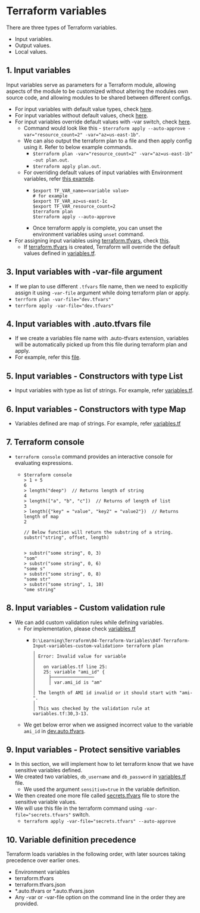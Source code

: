 # Terraform variables

There are three types of Terraform variables.
- Input variables.
- Output values.
- Local values.

## 1. Input variables

Input variables serve as parameters for a Terraform module, allowing aspects of the module to be customized without altering
the modules own source code, and allowing modules to be shared between different configs.

- For input variables with default value types, check [here](04a-Terraform-Input-variables-basics/variables.tf).
- For input variables without default values, check [here](04a-Terraform-Input-variables-basics/variables.tf).
- For input variables override default values with -var switch, check [here](04a-Terraform-Input-variables-basics/variables.tf).
  - Command would look like this - ```$terraform apply --auto-approve -var="resource_count=2" -var="az=us-east-1b"```.
  - We can also output the terraform plan to a file and then apply config using it. Refer to below example commands.
    - ```$terraform plan -var="resource_count=2" -var="az=us-east-1b" -out plan.out```.
    - ```$terraform apply plan.out```.
  - For overriding default values of input variables with Environment variables, refer [this example](04a-Terraform-Input-variables-basics/variables.tf).
    - ```shell
      $export TF_VAR_name=<variable value>
      # for example
      $export TF_VAR_az=us-east-1c
      $export TF_VAR_resource_count=2
      $terraform plan
      $terraform apply --auto-approve
      ```
    - Once terraform apply is complete, you can unset the environment variables using ```unset``` command.
- For assigning input variables using [terraform.tfvars](04a-Terraform-Input-variables-basics/terraform.tfvars), check [this](04a-Terraform-Input-variables-basics/terraform.tfvars).
  - If [terraform.tfvars](04a-Terraform-Input-variables-basics/terraform.tfvars) is created, Terraform will override the default values defined in [variables.tf](04a-Terraform-Input-variables-basics/variables.tf).

## 3. Input variables with -var-file argument
- If we plan to use different ```.tfvars``` file name, then we need to explicitly assign it using ```-var-file``` argument
  while doing terraform plan or apply.
- ```terrform plan -var-file="dev.tfvars"```
- ```terrform apply -var-file="dev.tfvars"```

## 4. Input variables with .auto.tfvars file
- If we create a variables file name with .auto-tfvars extension, variables will be automatically picked up from this file
  during terraform plan and apply.
- For example, refer this [file](04c-Terraform-Input-variables-auto-tfvars/dev.auto.tfvars).

## 5. Input variables - Constructors with type List
- Input variables with type as list of strings. For example, refer [variables.tf](04d-Terraform-Input-variables-type-list/variables.tf).

## 6. Input variables - Constructors with type Map
- Variables defined are map of strings. For example, refer [variables.tf](04e-Terraform-Input-variables-type-map/variables.tf)

## 7. Terraform console
- ```terraform console``` command provides an interactive console for evaluating expressions.
  - ```
    $terraform console
    > 1 + 5
    6
    > length("deep")  // Returns length of string
    4
    > length(["a", "b", "c"])  // Returns of length of list
    3
    > length({"key" = "value", "key2" = "value2"})  // Returns length of map
    2
    
    // Below function will return the substring of a string. 
    substr("string", offset, length)
    
    
    > substr("some string", 0, 3)
    "som"
    > substr("some string", 0, 6)
    "some s"
    > substr("some string", 0, 8)
    "some str"
    > substr("some string", 1, 10)
    "ome string"
    ```
    
## 8. Input variables - Custom validation rule

- We can add custom validation rules while defining variables.
  - For implementation, please check [variables.tf](04f-Terraform-Input-variables-custom-validation/variables.tf)
    - ```
      D:\Learning\Terraform\04-Terraform-Variables\04f-Terraform-Input-variables-custom-validation> terraform plan    
      ╷
      │ Error: Invalid value for variable
      │
      │   on variables.tf line 25:
      │   25: variable "ami_id" {
      │     ├────────────────
      │     │ var.ami_id is "am"
      │
      │ The length of AMI id invalid or it should start with "ami-".
      │
      │ This was checked by the validation rule at variables.tf:30,3-13.
      ```
  - We get below error when we assigned incorrect value to the variable ```ami_id``` in [dev.auto.tfvars](04f-Terraform-Input-variables-custom-validation/dev.auto.tfvars).

## 9. Input variables - Protect sensitive variables

- In this section, we will implement how to let terraform know that we have sensitive variables defined.
- We created two variables, ```db_username``` and ```db_password``` in [variables.tf](04g-Terraform-Input-variables-sesitive-variables/variables.tf) file.
  - We used the argument ```sensitive=true``` in the variable definition.
- We then created one more file called [secrets.tfvars](04g-Terraform-Input-variables-sesitive-variables/secrets.tfvars) file to store the sensitive variable values.
- We will use this file in the terraform command using ```-var-file="secrets.tfvars"``` switch.
  - ```terraform apply -var-file="secrets.tfvars" --auto-approve```

## 10. Variable definition precedence

Terraform loads variables in the following order, with later sources taking precedence over earlier ones.
- Environment variables
- terraform.tfvars
- terraform.tfvars.json
- *.auto.tfvars or *.auto.tfvars.json
- Any -var or -var-file option on the command line in the order they are provided.